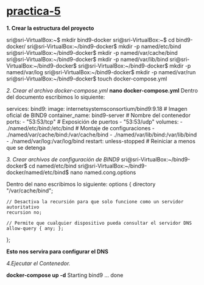 # [practica-5](https://github.com/leo-dds/practica-5.git)
__1. Crear la estructura del proyecto__

sri@sri-VirtualBox:~$ mkdir bind9-docker
sri@sri-VirtualBox:~$ cd bind9-docker/
sri@sri-VirtualBox:~/bind9-docker$ mkdir -p named/etc/bind
sri@sri-VirtualBox:~/bind9-docker$ mkdir -p named/var/cache/bind
sri@sri-VirtualBox:~/bind9-docker$ mkdir -p named/var/lib/bind
sri@sri-VirtualBox:~/bind9-docker$ 
sri@sri-VirtualBox:~/bind9-docker$ mkdir -p named/var/log
sri@sri-VirtualBox:~/bind9-docker$ mkdir -p named/var/run
sri@sri-VirtualBox:~/bind9-docker$ touch docker-compose.yml

_2. Crear el archivo docker-compose.yml_
**nano docker-compose.yml**
Dentro del documento escribimos lo siquiente:
 
services:
  bind9:
    image: internetsystemsconsortium/bind9:9.18  # Imagen oficial de BIND9
    container_name: bind9-server                # Nombre del contenedor
    ports:
      - "53:53/tcp"                             # Exposición de puertos
      - "53:53/udp"
    volumes:
      - ./named/etc/bind:/etc/bind              # Montaje de configuraciones
      - ./named/var/cache/bind:/var/cache/bind
      - ./named/var/lib/bind:/var/lib/bind
      - ./named/var/log:/var/log/bind
    restart: unless-stopped                     # Reiniciar a menos que se detenga

_3. Crear archivos de configuración de BIND9_
sri@sri-VirtualBox:~/bind9-docker$ cd named/etc/bind 
sri@sri-VirtualBox:~/bind9-docker/named/etc/bind$ nano named.cong.options

Dentro del nano escribimos lo siguiente:
options {
    directory "/var/cache/bind";

    // Desactiva la recursión para que solo funcione como un servidor autoritativo
    recursion no;

    // Permite que cualquier dispositivo pueda consultar el servidor DNS
    allow-query { any; };
};

**Esto nos servira para configurar el DNS**


_4.Ejecutar el Contenedor._

**docker-compose up -d**
Starting bind9 ... done

